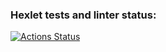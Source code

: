 ### Hexlet tests and linter status:
[![Actions Status](https://github.com/Z-Slava/backend-project-lvl2/workflows/hexlet-check/badge.svg)](https://github.com/Z-Slava/backend-project-lvl2/actions)
